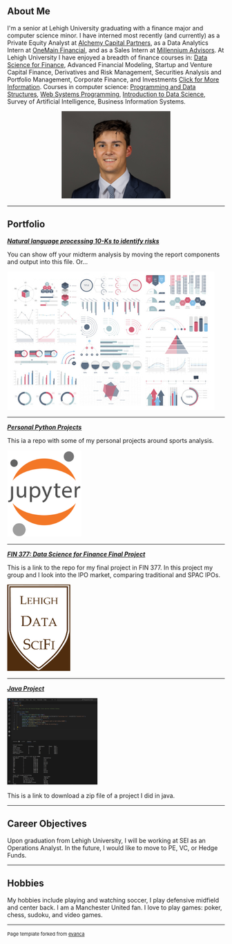 ## About Me

I'm a senior at Lehigh University graduating with a finance major and computer science minor. I have interned most recently (and currently) as a Private Equity Analyst at [Alchemy Capital Partners](https://www.alchemycappartners.com/), as a Data Analytics Intern at [OneMain Financial](https://www.onemainfinancial.com/), and as a Sales Intern at [Millennium Advisors](https://millenniumadvisors.com/). At Lehigh University I have enjoyed a breadth of finance courses in: [Data Science for Finance](https://ledatascifi.github.io/ledatascifi-2024/content/frontpage.html), Advanced Financial Modeling, Startup and Venture Capital Finance, Derivatives and Risk Management, Securities Analysis and Portfolio Management, Corporate Finance, and Investments [Click for More Information](https://catalog.lehigh.edu/coursesprogramsandcurricula/businessandeconomics/finance/#courseinventory). Courses in computer science: [Programming and Data Structures](https://engineering.lehigh.edu/cse/academics/course-index/cse-17-programming-and-data-structures-3), [Web Systems Programming](https://engineering.lehigh.edu/cse/academics/course-index/cse-264-web-systems-programming-3), [Introduction to Data Science](https://engineering.lehigh.edu/cse/academics/course-index/cse-160-introduction-data-science-3), Survey of Artificial Intelligence, Business Information Systems.

<!-- Upload your own photo and change the path -->

<p style="text-align:center;">
  <img class="img-circle" src="/images/Headshot.jpg" width="50%">
</p>

---

## Portfolio

<!-- You can link to other websites, PDFs in this repo, and other pages in this repo -->

_**[Natural language processing 10-Ks to identify risks](midterm_summary)**_

You can show off your midterm analysis by moving the report components and output into this file. Or...

<img src="images/dummy_thumbnail.jpg?raw=true"/>

---

_**[Personal Python Projects](https://github.com/ZiggyFloydLee/SportsAnalysisExploration)**_

This ia a repo with some of my personal projects around sports analysis.

<img src="images/Jupyter_logo.png" height="200"/>

---

_**[FIN 377: Data Science for Finance Final Project](https://github.com/ZiggyFloydLee/FIN377-FinalProject-Team12)**_

This is a link to the repo for my final project in FIN 377. In this project my group and I look into the IPO market, comparing traditional and SPAC IPOs.

<img src="images/FIN377Logo.png" height= "200"/>

---

_**[Java Project](/portfolio/Java.zip)**_

<img src="images/JavaProjectScreenshot.png" height= "200"/>

This is a link to download a zip file of a project I did in java.

---

## Career Objectives

Upon graduation from Lehigh University, I will be working at SEI as an Operations Analyst. In the future, I would like to move to PE, VC, or Hedge Funds.

---

## Hobbies

My hobbies include playing and watching soccer, I play defensive midfield and center back. I am a Manchester United fan. I love to play games: poker, chess, sudoku, and video games.

---
<p style="font-size:11px">Page template forked from <a href="https://github.com/evanca/quick-portfolio">evanca</a></p>
<!-- Remove above link if you don't want to attibute -->

